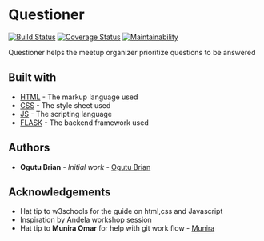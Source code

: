 # Questioner
[![Build Status](https://travis-ci.com/Ogutu-Brian/Questioner.svg?branch=develop)](https://travis-ci.com/Ogutu-Brian/Questioner)
[![Coverage Status](https://coveralls.io/repos/github/Ogutu-Brian/Questioner/badge.svg?branch=develop)](https://coveralls.io/github/Ogutu-Brian/Questioner?branch=develop)
[![Maintainability](https://api.codeclimate.com/v1/badges/a09c24e8ea08899e153f/maintainability)](https://codeclimate.com/github/Ogutu-Brian/Questioner/maintainability)

Questioner helps the meetup organizer prioritize questions to be answered   
## Built with
* [HTML](https://www.w3schools.com/html/) - The markup language used
* [CSS](https://www.w3schools.com/css/default.asp) - The style sheet used
* [JS](https://www.w3schools.com/js/default.asp) - The scripting language
* [FLASK](http://flask.pocoo.org/) - The backend framework used   
## Authors
* **Ogutu Brian** - *Initial work* - [Ogutu Brian](https://github.com/Ogutu-Brian)   
## Acknowledgements
* Hat tip to w3schools for the guide on html,css and Javascript
* Inspiration by Andela workshop session   
* Hat tip to **Munira Omar** for help with git work flow - [Munira](https://github.com/munniomer)
